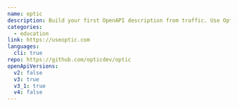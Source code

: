 ```yaml
---
name: optic
description: Build your first OpenAPI description from traffic. Use Optic to patch the OpenAPI every time it detects new API behavior.
categories:
  - education
link: https://useoptic.com
languages:
  cli: true
repo: https://github.com/opticdev/optic
openApiVersions:
  v2: false
  v3: true
  v3_1: true
  v4: false
---
```


